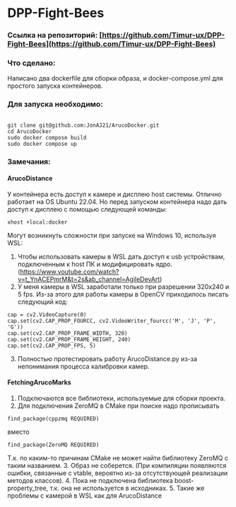 # DPP-Fight-Bees
###  Ссылка на репозиторий: [https://github.com/Timur-ux/DPP-Fight-Bees](https://github.com/Timur-ux/DPP-Fight-Bees)
### Что сделано:
Написано два dockerfile для сборки образа, и docker-compose.yml для простого запуска контейнеров.

### Для запуска необходимо:
```

git clone git@github.com:JonAJ21/ArucoDocker.git
cd ArucoDocker
sudo docker compose build
sudo docker compose up

```

### Замечания:
#### ArucoDistance
У контейнера есть доступ к камере и дисплею host системы.
Отлично работает на OS Ubuntu 22.04. Но перед запуском контейнера надо дать доступ к дисплею с помощью следующей команды:
```
xhost +local:docker
```
Могут возникнуть сложности при запуске на Windows 10, используя WSL: 
1. Чтобы использовать камеры в WSL дать доступ к usb устройствам, подключенным к host ПК и модифицировать ядро.
(https://www.youtube.com/watch?v=t_YnACEPmrM&t=2s&ab_channel=AgileDevArt)
2. У меня камеры в WSL заработали только при разрешении 320x240 и 5 fps. Из-за этого для работы камеры в OpenCV приходилось писать следующий код:
```
cap = cv2.VideoCapture(0)
cap.set(cv2.CAP_PROP_FOURCC, cv2.VideoWriter_fourcc('M', 'J', 'P', 'G'))
cap.set(cv2.CAP_PROP_FRAME_WIDTH, 320)
cap.set(cv2.CAP_PROP_FRAME_HEIGHT, 240)
cap.set(cv2.CAP_PROP_FPS, 5) 
```
3.  Полностью протестировать работу ArucoDistance.py из-за непонимания процесса калибровки камер.
#### FetchingArucoMarks
1. Подключаются все библиотеки, используемые для сборки проекта. 
2. Для подключения ZeroMQ в CMake при поиске надо прописывать
```
find_package(cppzmq REQUIRED)
```
вместо
```
find_package(ZeroMQ REQUIRED)
```
Т.к. по каким-то причинам СMake не может найти библиотеку ZeroMQ с таким названием.
3. Образ не соберется.  (При компиляции появляются ошибки, связанные с vtable, вероятно из-за отсутствующей реализации методов классов). 
4. Пока не подключена библиотека boost-property_tree, т.к. она не используется в исходниках.
5. Такие же проблемы с камерой в WSL как для ArucoDistance
